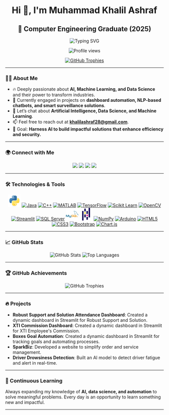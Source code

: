 <h1 align="center">Hi 👋, I'm Muhammad Khalil Ashraf</h1>
<h2 align="center">🚀 Computer Engineering Graduate (2025)</h2>
<div align='center'>
<img src="https://readme-typing-svg.demolab.com?font=Fira+Code&weight=600&pause=1000&center=true&vCenter=true&random=false&width=435&lines=Python+%7C+AI+%7C+ML+%7C+Data+Scientist" alt="Typing SVG" />
</div><be>
<p align="center">
  <img src="https://komarev.com/ghpvc/?username=khalilashraf28&label=Profile%20views&color=0e75b6&style=flat" alt="Profile views" />
</p>

<p align="center">
  <a href="https://github-profile-trophy.vercel.app/?username=khalilashraf28&theme=gruvbox&column=7">
    <img src="https://github-profile-trophy.vercel.app/?username=khalilashraf28&theme=gruvbox&row=1&column=7" alt="GitHub Trophies" />
  </a>
</p>

---

### 👨‍💻 About Me
- 🔥 Deeply passionate about **AI, Machine Learning, and Data Science** and their power to transform industries.
- 🚀 Currently engaged in projects on **dashboard automation, NLP-based chatbots, and smart surveillance solutions**.
- 💬 Let’s chat about **Artificial Intelligence, Data Science, and Machine Learning**.
- 📫 Feel free to reach out at **khalilashraf28@gmail.com**.
- 🎯 Goal: **Harness AI to build impactful solutions that enhance efficiency and security.**

---

### 🌍 Connect with Me
<p align="center">
  <a href="https://linkedin.com/in/muhammad-khalil-ashraf" target="_blank"><img src="https://img.shields.io/badge/LinkedIn-%230077B5.svg?style=for-the-badge&logo=linkedin&logoColor=white"/></a>
  <a href="https://fb.com/muhammad.khalil.ashraf" target="_blank"><img src="https://img.shields.io/badge/Facebook-%231877F2.svg?style=for-the-badge&logo=facebook&logoColor=white"/></a>
  <a href="https://instagram.com/m.khalil_ashraf" target="_blank"><img src="https://img.shields.io/badge/Instagram-%23E4405F.svg?style=for-the-badge&logo=instagram&logoColor=white"/></a>
  <a href="https://kaggle.com/muhammadkhalilashraf" target="_blank"><img src="https://img.shields.io/badge/Kaggle-%2312100E.svg?style=for-the-badge&logo=kaggle&logoColor=white"/></a>
</p>

---

### 🛠️ Technologies & Tools
<p align="center">
  <a href="https://www.python.org" target="_blank"><img src="https://raw.githubusercontent.com/devicons/devicon/master/icons/python/python-original.svg" alt="Python" width="40" height="40"/></a>
<a href="https://www.oracle.com/java/" target="_blank"><img src="https://upload.wikimedia.org/wikipedia/en/3/30/Java_programming_language_logo.svg" alt="Java" width="40" height="40"/></a>
<a href="https://isocpp.org/" target="_blank"><img src="https://upload.wikimedia.org/wikipedia/commons/1/18/ISO_C%2B%2B_Logo.svg" alt="C++" width="40" height="40"/></a>
  <a href="https://www.mathworks.com/products/matlab.html" target="_blank"><img src="https://www.mathworks.com/help/matlab/graphics/matlab-logo.png" alt="MATLAB" width="40" height="40"/></a>
  <a href="https://www.tensorflow.org" target="_blank"><img src="https://www.vectorlogo.zone/logos/tensorflow/tensorflow-icon.svg" alt="TensorFlow" width="40" height="40"/></a>
  <a href="https://scikit-learn.org/" target="_blank"><img src="https://upload.wikimedia.org/wikipedia/commons/0/05/Scikit_learn_logo_small.svg" alt="Scikit Learn" width="40" height="40"/></a>
  <a href="https://opencv.org/" target="_blank"><img src="https://www.vectorlogo.zone/logos/opencv/opencv-icon.svg" alt="OpenCV" width="40" height="40"/></a>
  <a href="https://streamlit.io/" target="_blank"><img src="https://streamlit.io/images/brand/streamlit-mark-color.svg" alt="Streamlit" width="40" height="40"/></a>
  <a href="https://www.microsoft.com/en-us/sql-server" target="_blank"><img src="https://www.svgrepo.com/show/303229/microsoft-sql-server-logo.svg" alt="SQL Server" width="40" height="40"/></a>
  <a href="https://www.mysql.com/" target="_blank"><img src="https://raw.githubusercontent.com/devicons/devicon/master/icons/mysql/mysql-original-wordmark.svg" alt="MySQL" width="40" height="40"/></a>
  <a href="https://pandas.pydata.org/" target="_blank"><img src="https://raw.githubusercontent.com/devicons/devicon/2ae2a900d2f041da66e950e4d48052658d850630/icons/pandas/pandas-original.svg" alt="Pandas" width="40" height="40"/></a>
<a href="https://numpy.org/" target="_blank"><img src="https://upload.wikimedia.org/wikipedia/commons/3/31/NumPy_logo_2020.svg" alt="NumPy" width="40" height="40"/></a>
<a href="https://www.arduino.cc/" target="_blank"><img src="https://cdn.worldvectorlogo.com/logos/arduino-1.svg" alt="Arduino" width="40" height="40"/></a>
<a href="https://html.spec.whatwg.org/" target="_blank"><img src="https://upload.wikimedia.org/wikipedia/commons/6/61/HTML5_logo_and_wordmark.svg" alt="HTML5" width="40" height="40"/></a>
<a href="https://www.w3.org/Style/CSS/Overview.en.html" target="_blank"><img src="https://upload.wikimedia.org/wikipedia/commons/d/d5/CSS3_logo_and_wordmark.svg" alt="CSS3" width="40" height="40"/></a>
<a href="https://getbootstrap.com/" target="_blank"><img src="https://upload.wikimedia.org/wikipedia/commons/b/b2/Bootstrap_logo.svg" alt="Bootstrap" width="40" height="40"/></a>
<a href="https://www.chartjs.org/" target="_blank"><img src="https://www.chartjs.org/media/logo-title.svg" alt="Chart.js" width="40" height="40"/></a>
</p>

---

### 📈 GitHub Stats
<p align="center">
  <img src="https://github-readme-stats.vercel.app/api?username=khalilashraf28&show_icons=true&theme=radical" alt="GitHub Stats" />
  <img src="https://github-readme-stats.vercel.app/api/top-langs/?username=khalilashraf28&layout=compact&theme=radical" alt="Top Languages" />
</p>

---

### 🏆 GitHub Achievements
<p align="center">
  <img src="https://github-profile-trophy.vercel.app/?username=khalilashraf28&theme=radical&no-frame=true&column=3&margin-w=15&margin-h=15" alt="GitHub Trophies" />
</p>

---

### 🔥 Projects
- **Robust Support and Solution Attendance Dashboard**: Created a dynamic dashboard in Streamlit for Robust Support and Solution.
- **XTI Commission Dashboard**: Created a dynamic dashboard in Streamlit for XTI Employee's Commission.
- **Boxes Goal Automation**: Created a dynamic dashboard in Streamlit for tracking goals and automating processes.
- **SparkBiz**: Developed a website to simplify order and service management.
- **Driver Drowsiness Detection**: Built an AI model to detect driver fatigue and alert in real-time.

---

### 🌱 Continuous Learning
Always expanding my knowledge of **AI, data science, and automation** to solve meaningful problems. Every day is an opportunity to learn something new and impactful.

---
